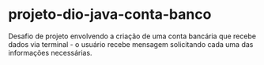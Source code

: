 # projeto-dio-java-conta-banco
Desafio de projeto envolvendo a criação de uma conta bancária que recebe dados via terminal - o usuário recebe mensagem solicitando cada uma das informações necessárias.
